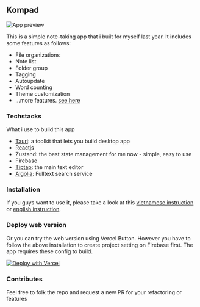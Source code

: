 ## Kompad

![App preview](https://github.com/hudy9x/kompad/assets/95471659/f5e532b2-cc8e-4f70-bbfc-f236341cccc9)

This is a simple note-taking app that i built for myself last year. It includes some features as follows:

- File organizations
- Note list
- Folder group
- Tagging
- Autoupdate
- Word counting
- Theme customization
- ...more features. [see here](https://kompad.vercel.app/)

### Techstacks
What i use to build this app
- [Tauri](https://tauri.app/v1/guides/): a toolkit that lets you build desktop app
- Reactjs
- Zustand: the best state management for me now - simple, easy to use
- Firebase
- [Tiptap](https://tiptap.dev/): the main text editor
- [Algolia](https://www.algolia.com/): Fulltext search service

### Installation

If you guys want to use it, please take a look at this [vietnamese instruction](./docs/INSTRUCTION.md) or [english instruction](./docs/INSTRUCTION-EN.md).

### Deploy web version

Or you can try the web version using Vercel Button. However you have to follow the above installation to create project setting on Firebase first. The app requires these config to build.

[![Deploy with Vercel](https://vercel.com/button)](https://vercel.com/new/clone?repository-url=https%3A%2F%2Fgithub.com%2Fhudy9x%2Fkompad%2Ftree%2Fmain&env=REACT_APP_FIREBASE_APP_ID,REACT_APP_FIREBASE_MESSAGE_SENDER_ID,REACT_APP_FIREBASE_STORAGE_BUCKET,REACT_APP_FIREBASE_PROJECT_ID,REACT_APP_FIREBASE_AUTH_DOMAIN,REACT_APP_FIREBASE_API_KEY,REACT_APP_ALGOLIA_APP_ID,REACT_APP_ALGOLIA_API_KEY)

### Contributes

Feel free to folk the repo and request a new PR for your refactoring or features
